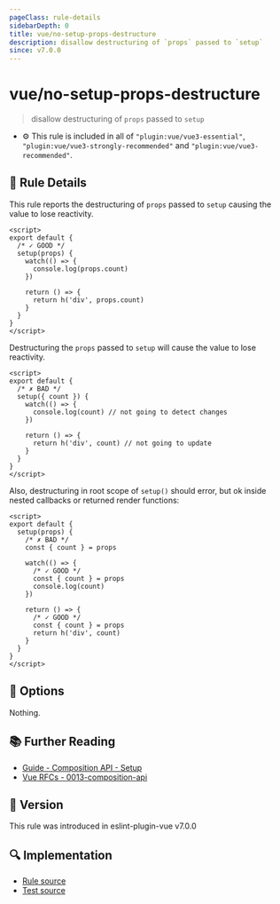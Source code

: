 ```yaml
---
pageClass: rule-details
sidebarDepth: 0
title: vue/no-setup-props-destructure
description: disallow destructuring of `props` passed to `setup`
since: v7.0.0
---
```

# vue/no-setup-props-destructure

> disallow destructuring of `props` passed to `setup`

- :gear: This rule is included in all of `"plugin:vue/vue3-essential"`, `"plugin:vue/vue3-strongly-recommended"` and `"plugin:vue/vue3-recommended"`.

## :book: Rule Details

This rule reports the destructuring of `props` passed to `setup` causing the value to lose reactivity.

<eslint-code-block :rules="{'vue/no-setup-props-destructure': ['error']}">

```vue
<script>
export default {
  /* ✓ GOOD */
  setup(props) {
    watch(() => {
      console.log(props.count)
    })

    return () => {
      return h('div', props.count)
    }
  }
}
</script>
```

</eslint-code-block>

Destructuring the `props` passed to `setup` will cause the value to lose reactivity.

<eslint-code-block :rules="{'vue/no-setup-props-destructure': ['error']}">

```vue
<script>
export default {
  /* ✗ BAD */
  setup({ count }) {
    watch(() => {
      console.log(count) // not going to detect changes
    })

    return () => {
      return h('div', count) // not going to update
    }
  }
}
</script>
```

</eslint-code-block>

Also, destructuring in root scope of `setup()` should error, but ok inside nested callbacks or returned render functions:

<eslint-code-block :rules="{'vue/no-setup-props-destructure': ['error']}">

```vue
<script>
export default {
  setup(props) {
    /* ✗ BAD */
    const { count } = props

    watch(() => {
      /* ✓ GOOD */
      const { count } = props
      console.log(count)
    })

    return () => {
      /* ✓ GOOD */
      const { count } = props
      return h('div', count)
    }
  }
}
</script>
```

</eslint-code-block>

## :wrench: Options

Nothing.

## :books: Further Reading

- [Guide - Composition API - Setup](https://v3.vuejs.org/guide/composition-api-setup.html)
- [Vue RFCs - 0013-composition-api](https://github.com/vuejs/rfcs/blob/master/active-rfcs/0013-composition-api.md)

## :rocket: Version

This rule was introduced in eslint-plugin-vue v7.0.0

## :mag: Implementation

- [Rule source](https://github.com/vuejs/eslint-plugin-vue/blob/master/lib/rules/no-setup-props-destructure.js)
- [Test source](https://github.com/vuejs/eslint-plugin-vue/blob/master/tests/lib/rules/no-setup-props-destructure.js)
